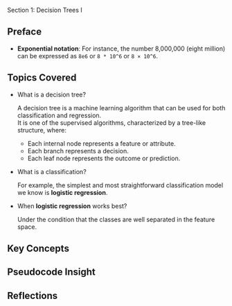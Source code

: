  Section 1: Decision Trees I

## Preface
- **Exponential notation**: For instance, the number 8,000,000 (eight million) can be expressed as `8e6` or `8 * 10^6` or `8 × 10^6`.

## Topics Covered

- What is a decision tree?

  A decision tree is a machine learning algorithm that can be used for both classification and regression.  
  It is one of the supervised algorithms, characterized by a tree-like structure, where:

  - Each internal node represents a feature or attribute.
  - Each branch represents a decision.
  - Each leaf node represents the outcome or prediction.

- What is a classification?

  For example, the simplest and most straightforward classification model we know is **logistic regression**.

- When **logistic regression** works best?

  Under the condition that the classes are well separated in the feature space.

## Key Concepts


## Pseudocode Insight


## Reflections


